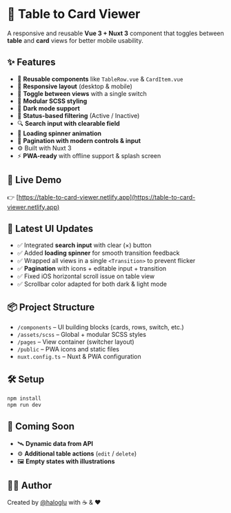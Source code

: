# 🔄 Table to Card Viewer

A responsive and reusable **Vue 3 + Nuxt 3** component that toggles between **table** and **card** views for better mobile usability.

## ✨ Features

- 🧩 **Reusable components** like `TableRow.vue` & `CardItem.vue`
- 📱 **Responsive layout** (desktop & mobile)
- 🔀 **Toggle between views** with a single switch
- 🎨 **Modular SCSS styling**
- 🌙 **Dark mode support**
- 🧭 **Status-based filtering** (Active / Inactive)
- 🔍 **Search input with clearable field**
- 🔄 **Loading spinner animation**
- 📄 **Pagination with modern controls & input**
- ⚙️ Built with Nuxt 3
- ⚡️ **PWA-ready** with offline support & splash screen

## 🚀 Live Demo

👉 [https://table-to-card-viewer.netlify.app](https://table-to-card-viewer.netlify.app)

## 🧪 Latest UI Updates

- ✅ Integrated **search input** with clear (×) button
- ✅ Added **loading spinner** for smooth transition feedback
- ✅ Wrapped all views in a single `<Transition>` to prevent flicker
- ✅ **Pagination** with icons + editable input + transition
- ✅ Fixed iOS horizontal scroll issue on table view
- ✅ Scrollbar color adapted for both dark & light mode

## 📦 Project Structure

- `/components` – UI building blocks (cards, rows, switch, etc.)
- `/assets/scss` – Global + modular SCSS styles
- `/pages` – View container (switcher layout)
- `/public` – PWA icons and static files
- `nuxt.config.ts` – Nuxt & PWA configuration

## 🛠 Setup

```bash
npm install
npm run dev

```

## 🚧 Coming Soon

- 🛰️ **Dynamic data from API**
- ⚙️ **Additional table actions** (`edit` / `delete`)
- 🖼️ **Empty states with illustrations**

## 👨‍💻 Author

Created by [@haloglu](https://github.com/haloglu) with ☕ & ❤️
